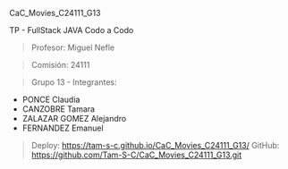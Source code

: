 CaC_Movies_C24111_G13

TP - FullStack JAVA
Codo a Codo

> Profesor: Miguel Nefle

> Comisión: 24111

> Grupo 13 - Integrantes:
- PONCE Claudia
- CANZOBRE Tamara
- ZALAZAR GOMEZ Alejandro
- FERNANDEZ Emanuel

> Deploy: https://tam-s-c.github.io/CaC_Movies_C24111_G13/
> GitHub: https://github.com/Tam-S-C/CaC_Movies_C24111_G13.git
